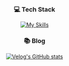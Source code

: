 <div align=center>
  
### 💻 Tech Stack

[![My Skills](https://skillicons.dev/icons?i=js,ts,react,next,vercel,mongo)](https://skillicons.dev)


### 📚 Blog
[![Velog's GitHub stats](https://velog-readme-stats.vercel.app/api?name=reenact11)](https://velog.io/@reenact11/posts)

</div>
